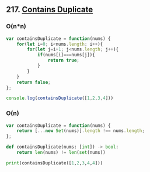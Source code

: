 ## 217. [Contains Duplicate](https://leetcode.com/problems/contains-duplicate/)


### O(n*n)

```js
var containsDuplicate = function(nums) {
    for(let i=0; i<nums.length; i++){
        for(let j=i+1; j<nums.length; j++){
            if(nums[i]===nums[j]){
                return true;
            }
        }
    }
    return false;
};

console.log(containsDuplicate([1,2,3,4]))
```

### O(n)

```js
var containsDuplicate = function(nums) {
    return [...new Set(nums)].length !== nums.length;
};
```

```python
def containsDuplicate(nums: [int]) -> bool:
	return len(nums) != len(set(nums))

print(containsDuplicate([1,2,3,4,4]))
```
